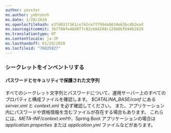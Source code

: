 ```yaml
---
author: yevster
ms.author: yebronsh
ms.date: 1/20/2020
ms.openlocfilehash: e37d0337361ce742ce7f7994ab634e63bc4b2ead
ms.sourcegitcommit: 367780fe48d977c82cb84208c128b0bf694b1029
ms.translationtype: HT
ms.contentlocale: ja-JP
ms.lasthandoff: 01/29/2020
ms.locfileid: "76825827"
---
```

### <a name="inventory-secrets"></a>シークレットをインベントリする

#### <a name="passwords-and-secure-strings"></a>パスワードとセキュリティで保護された文字列

すべてのシークレット文字列とパスワードについて、運用サーバー上のすべてのプロパティと構成ファイルを確認します。 *$CATALINA_BASE/conf* にある *server.xml* と *context.xml* を必ず確認してください。 また、アプリケーション内にパスワードや資格情報を含むファイルが存在する場合もあります。 これらには、*META-INF/context.xml*や、Spring Boot アプリケーションの場合は *application.properties* または *application.yml* ファイルなどがあります。
